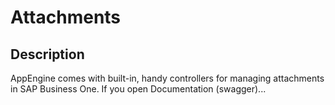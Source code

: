 # Attachments

## Description

AppEngine comes with built-in, handy controllers for managing attachments in SAP Business One. If you open Documentation (swagger)...


